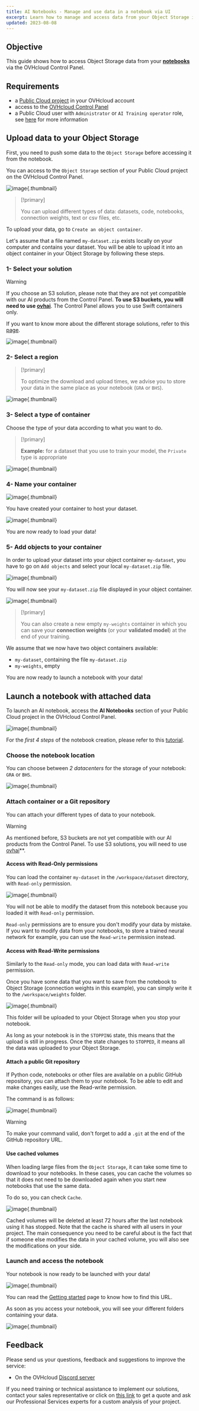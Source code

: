 ```yaml
---
title: AI Notebooks - Manage and use data in a notebook via UI
excerpt: Learn how to manage and access data from your Object Storage in your Notebook
updated: 2023-08-08
---
```


## Objective

This guide shows how to access Object Storage data from your [**notebooks**](/pages/public_cloud/ai_machine_learning/notebook_guide_introduction_definition) via the OVHcloud Control Panel.

## Requirements

- a [Public Cloud project](https://www.ovhcloud.com/en-ca/public-cloud/) in your OVHcloud account
- access to the [OVHcloud Control Panel](https://ca.ovh.com/auth/?action=gotomanager&from=https://www.ovh.com/ca/en/&ovhSubsidiary=ca)
- a Public Cloud user with `Administrator` or `AI Training operator` role, see [here](/pages/public_cloud/ai_machine_learning/gi_01_manage_users) for more information

## Upload data to your Object Storage

First, you need to push some data to the `Object Storage` before accessing it from the notebook.

You can access to the `Object Storage` section of your Public Cloud project on the OVHcloud Control Panel.

![image](images/ui-object-storage.png){.thumbnail}

> [!primary]
>
> You can upload different types of data: datasets, code, notebooks, connection weights, text or csv files, etc.
>

To upload your data, go to `Create an object container`.

Let's assume that a file named `my-dataset.zip` exists locally on your computer and contains your dataset. You will be able to upload it into an object container in your Object Storage by following these steps.

### 1- Select your solution

> [!warning]
>
> If you choose an S3 solution, please note that they are not yet compatible with our AI products from the Control Panel. **To use S3 buckets, you will need to use [ovhai](/pages/public_cloud/ai_machine_learning/cli_10_howto_install_cli)**. The Control Panel allows you to use Swift containers only.
>

If you want to know more about the different storage solutions, refer to this [page](/products/storage-backup).

![image](images/ui-container-solution.png){.thumbnail}

### 2- Select a region

> [!primary]
>
> To optimize the download and upload times, we advise you to store your data in the same place as your notebook (`GRA` or `BHS`).
>

![image](images/ui-container-region.png){.thumbnail}

### 3- Select a type of container

Choose the type of your data according to what you want to do.

> [!primary]
>
> **Example:** for a dataset that you use to train your model, the `Private` type is appropriate
>

![image](images/ui-container-type.png){.thumbnail}

### 4- Name your container

![image](images/ui-container-name.png){.thumbnail}

You have created your container to host your dataset.

![image](images/ui-object-container-created.png){.thumbnail}

You are now ready to load your data!

### 5- Add objects to your container

In order to upload your dataset into your object container `my-dataset`, you have to go on `Add objects` and select your local `my-dataset.zip` file.

![image](images/ui-add-objects-to-container.png){.thumbnail}

You will now see your `my-dataset.zip` file displayed in your object container.

![image](images/ui-zip-file-uploaded.png){.thumbnail}

> [!primary]
>
> You can also create a new empty `my-weights` container in which you can save your **connection weights** (or your **validated model**) at the end of your training.
>

We assume that we now have two object containers available:

- `my-dataset`, containing the file `my-dataset.zip`
- `my-weights`, empty

You are now ready to launch a notebook with your data!

## Launch a notebook with attached data

To launch an AI notebook, access the **AI Notebooks** section of your Public Cloud project in the OVHcloud Control Panel.

![image](images/ui-ai-notebooks.png){.thumbnail}

For the *first 4 steps* of the notebook creation, please refer to this [tutorial](/pages/public_cloud/ai_machine_learning/notebook_guide_introduction_definition).

### Choose the notebook location

You can choose between *2 datacenters* for the storage of your notebook: `GRA` or `BHS`.

![image](images/ui-notebook-localisation.png){.thumbnail}

### Attach container or a Git repository

You can attach your different types of data to your notebook.

> [!warning]
>
> As mentioned before, S3 buckets are not yet compatible with our AI products from the Control Panel. To use S3 solutions, you will need to use [ovhai](/pages/public_cloud/ai_machine_learning/cli_10_howto_install_cli)**.
>

#### Access with Read-Only permissions

You can load the container `my-dataset` in the `/workspace/dataset` directory, with `Read-only` permission.

![image](images/ui-notebook-dataset-ro.png){.thumbnail}

You will not be able to modify the dataset from this notebook because you loaded it with `Read-only` permission.

`Read-only` permissions are to ensure you don't modify your data by mistake. If you want to modify data from your
notebooks, to store a trained neural network for example, you can use the `Read-write` permission instead.

#### Access with Read-Write permissions

Similarly to the `Read-only` mode, you can load data with `Read-write` permission.

Once you have some data that you want to save from the notebook to Object Storage (connection weights in this example), you can simply write it to the `/workspace/weights` folder.

![image](images/ui-notebook-weights-rw.png){.thumbnail}

This folder will be uploaded to your Object Storage when you stop your notebook.

As long as your notebook is in the `STOPPING` state, this means that the upload is still in progress. Once the state changes to `STOPPED`, it means all the data was uploaded to your Object Storage.

#### Attach a public Git repository

If Python code, notebooks or other files are available on a public GitHub repository, you can attach them to your notebook.
To be able to edit and make changes easily, use the Read-write permission.

The command is as follows:

![image](images/ui-notebook-git-repo-rw.png){.thumbnail}

> [!warning]
>
> To make your command valid, don't forget to add a `.git` at the end of the GitHub repository URL.
>

#### Use cached volumes

When loading large files from the `Object Storage`, it can take some time to download to your notebooks. In these cases, you can cache the volumes so that it does not need to be downloaded again when you start new notebooks that use the same data.

To do so, you can check `Cache`.

![image](images/ui-notebook-dataset-cache.png){.thumbnail}

Cached volumes will be deleted at least 72 hours after the last notebook using it has stopped.
Note that the cache is shared with all users in your project. The main consequence you need to be careful about
is the fact that if someone else modifies the data in your cached volume, you will also see the modifications on your side.

### Launch and access the notebook

Your notebook is now ready to be launched with your data!

![image](images/ui-notebook-attached-data.png){.thumbnail}

You can read the [Getting started](/pages/public_cloud/ai_machine_learning/notebook_guide_introduction_definition) page to know how to find this URL.

As soon as you access your notebook, you will see your different folders containing your data.

![image](images/ui-notebook-containers.png){.thumbnail}

## Feedback

Please send us your questions, feedback and suggestions to improve the service:

- On the OVHcloud [Discord server](https://discord.com/invite/vXVurFfwe9)

If you need training or technical assistance to implement our solutions, contact your sales representative or click on [this link](https://www.ovhcloud.com/en-ca/professional-services/) to get a quote and ask our Professional Services experts for a custom analysis of your project.
